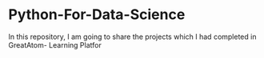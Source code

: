 # Python-For-Data-Science

In this repository, I am going to share the projects which I had completed in GreatAtom- Learning Platfor
